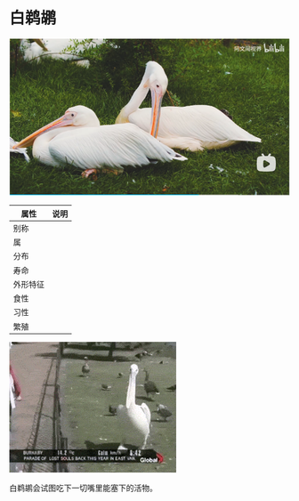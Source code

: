 # 白鹈鹕

![](01.png)

|属性|说明|
| ---- | ---- |
| 别称||
| 属||
| 分布||
| 寿命||
| 外形特征||
| 食性||
| 习性||
| 繁殖||

![](01.gif)

白鹈鹕会试图吃下一切嘴里能塞下的活物。